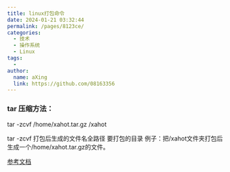 ```yaml
---
title: linux打包命令
date: 2024-01-21 03:32:44
permalink: /pages/8123ce/
categories:
  - 技术
  - 操作系统
  - Linux
tags:
  - 
author: 
  name: aXing
  link: https://github.com/08163356
---
```

### tar 压缩方法：

tar -zcvf /home/xahot.tar.gz /xahot

tar -zcvf 打包后生成的文件名全路径 要打包的目录
例子：把/xahot文件夹打包后生成一个/home/xahot.tar.gz的文件。

[参考文档](https://blog.csdn.net/timo1160139211/article/details/69948540)<!-- more -->
